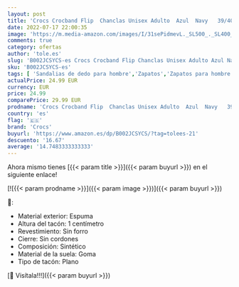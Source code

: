 ```yaml
---
layout: post
title: 'Crocs Crocband Flip  Chanclas Unisex Adulto  Azul  Navy   39/40 EU'
date: 2022-07-17 22:00:35
image: 'https://m.media-amazon.com/images/I/31sePidmevL._SL500_._SL400_.jpg'
comments: true
category: ofertas
author: 'tole.es'
slug: 'B002JCSYCS-es Crocs Crocband Flip Chanclas Unisex Adulto Azul Navy 39/40 EU'
sku: 'B002JCSYCS-es'
tags: [ 'Sandalias de dedo para hombre','Zapatos','Zapatos para hombre','Zapatos y complementos','chanclas','crocs','🇪🇸', ]
actualPrice: 24.99 EUR
currency: EUR
price: 24.99
comparePrice: 29.99 EUR
prodname: 'Crocs Crocband Flip  Chanclas Unisex Adulto  Azul  Navy   39/40 EU'
country: 'es'
flag: '🇪🇸'
brand: 'Crocs'
buyurl: 'https://www.amazon.es/dp/B002JCSYCS/?tag=tolees-21'
descuento: '16.67'
average: '14.7483333333333'
---
```


Ahora mismo tienes [{{< param title >}}]({{< param buyurl >}}) en el siguiente enlace!

[![{{< param prodname >}}]({{< param image >}})]({{< param buyurl >}})

🔎:

- Material exterior: Espuma
- Altura del tacón: 1 centímetro
- Revestimiento: Sin forro
- Cierre: Sin cordones
- Composición: Sintético
- Material de la suela: Goma
- Tipo de tacón: Plano

[🛒 Visítala!!!]({{< param buyurl >}})
